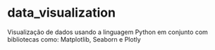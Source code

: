 # data_visualization
Visualização de dados usando a linguagem Python em conjunto com bibliotecas como: Matplotlib, Seaborn e Plotly

